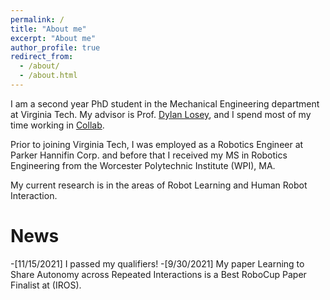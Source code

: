 ```yaml
---
permalink: /
title: "About me"
excerpt: "About me"
author_profile: true
redirect_from: 
  - /about/
  - /about.html
---
```

I am a second year PhD student in the Mechanical Engineering department at Virginia Tech. My advisor is Prof. [Dylan Losey](https://dylanlosey.com/), and I spend most of my time working in [Collab](https://collab.me.vt.edu/).

Prior to joining Virginia Tech, I was employed as a Robotics Engineer at Parker Hannifin Corp. and before that I received my MS in Robotics Engineering from the Worcester Polytechnic Institute (WPI), MA.

My current research is in the areas of Robot Learning and Human Robot Interaction.

# News

-[11/15/2021] I passed my qualifiers! 
-[9/30/2021] My paper Learning to Share Autonomy across Repeated Interactions is a Best RoboCup Paper Finalist at (IROS). 